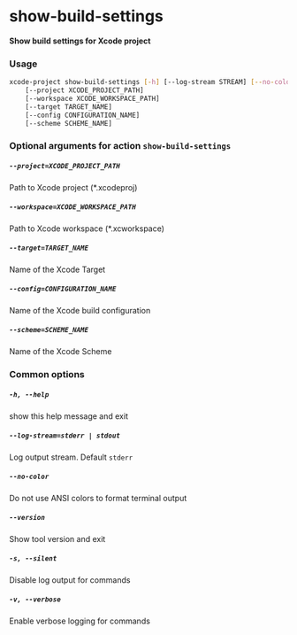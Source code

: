 
show-build-settings
===================


**Show build settings for Xcode project**
### Usage
```bash
xcode-project show-build-settings [-h] [--log-stream STREAM] [--no-color] [--version] [-s] [-v]
    [--project XCODE_PROJECT_PATH]
    [--workspace XCODE_WORKSPACE_PATH]
    [--target TARGET_NAME]
    [--config CONFIGURATION_NAME]
    [--scheme SCHEME_NAME]
```
### Optional arguments for action `show-build-settings`

##### `--project=XCODE_PROJECT_PATH`


Path to Xcode project (\*.xcodeproj)
##### `--workspace=XCODE_WORKSPACE_PATH`


Path to Xcode workspace (\*.xcworkspace)
##### `--target=TARGET_NAME`


Name of the Xcode Target
##### `--config=CONFIGURATION_NAME`


Name of the Xcode build configuration
##### `--scheme=SCHEME_NAME`


Name of the Xcode Scheme
### Common options

##### `-h, --help`


show this help message and exit
##### `--log-stream=stderr | stdout`


Log output stream. Default `stderr`
##### `--no-color`


Do not use ANSI colors to format terminal output
##### `--version`


Show tool version and exit
##### `-s, --silent`


Disable log output for commands
##### `-v, --verbose`


Enable verbose logging for commands
